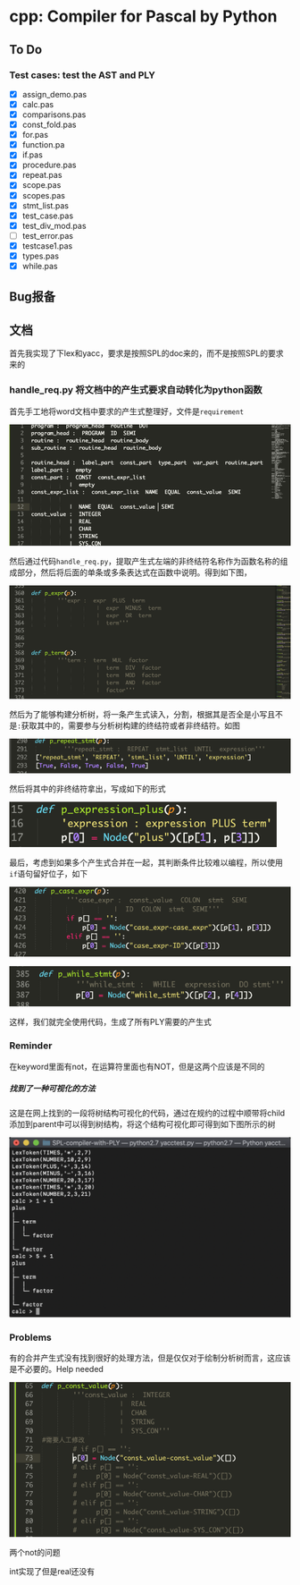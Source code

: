 # cpp: Compiler for Pascal by Python

## To Do

### Test cases: test the AST and PLY

- [x] assign_demo.pas
- [x] calc.pas
- [x] comparisons.pas
- [x] const_fold.pas
- [x] for.pas
- [x] function.pa
- [x] if.pas
- [x] procedure.pas
- [x] repeat.pas
- [x] scope.pas
- [x] scopes.pas
- [x] stmt_list.pas
- [x] test_case.pas
- [x] test_div_mod.pas
- [ ] test_error.pas
- [x] testcase1.pas
- [x] types.pas
- [x] while.pas

## Bug报备





## 文档

首先我实现了下lex和yacc，要求是按照SPL的doc来的，而不是按照SPL的要求来的

### handle_req.py 将文档中的产生式要求自动转化为python函数

首先手工地将word文档中要求的产生式整理好，文件是`requirement`

![image-20190517145945882](assets/image-20190517145945882.png)

然后通过代码`handle_req.py`，提取产生式左端的非终结符名称作为函数名称的组成部分，然后将后面的单条或多条表达式在函数中说明。得到如下图，

![image-20190517150110917](assets/image-20190517150110917.png)

然后为了能够构建分析树，将一条产生式读入，分割，根据其是否全是小写且不是`:`获取其中的，需要参与分析树构建的终结符或者非终结符。如图

![image-20190517150326374](assets/image-20190517150326374.png)

然后将其中的非终结符拿出，写成如下的形式

![image-20190517150419229](assets/image-20190517150419229.png)

最后，考虑到如果多个产生式合并在一起，其判断条件比较难以编程，所以使用`if`语句留好位子，如下

![image-20190517152725242](assets/image-20190517152725242.png)

![image-20190517152732706](assets/image-20190517152732706.png)

这样，我们就完全使用代码，生成了所有PLY需要的产生式





### Reminder

 在keyword里面有not，在运算符里面也有NOT，但是这两个应该是不同的

##### 找到了一种可视化的方法

这是在网上找到的一段将树结构可视化的代码，通过在规约的过程中顺带将child添加到parent中可以得到树结构，将这个结构可视化即可得到如下图所示的树

![image-20190517132754859](assets/image-20190517132754859.png)



### Problems

有的合并产生式没有找到很好的处理方法，但是仅仅对于绘制分析树而言，这应该是不必要的。Help needed

![image-20190517153655753](assets/image-20190517153655753.png)

两个not的问题



int实现了但是real还没有